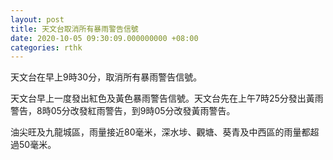 ```yaml
---
layout: post
title: 天文台取消所有暴雨警告信號
date: 2020-10-05 09:30:09.000000000 +08:00
categories: rthk
---
```


天文台在早上9時30分，取消所有暴雨警告信號。

天文台早上一度發出紅色及黃色暴雨警告信號。天文台先在上午7時25分發出黃雨警告，8時05分改發紅雨警告，到9時05分改發黃雨警告。

油尖旺及九龍城區，雨量接近80毫米，深水埗、觀塘、葵青及中西區的雨量都超過50毫米。
